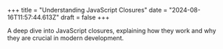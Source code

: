 +++
title = "Understanding JavaScript Closures"
date = "2024-08-16T11:57:44.613Z"
draft = false
+++

  A deep dive into JavaScript closures, explaining how they work and why they are crucial in modern development.
        